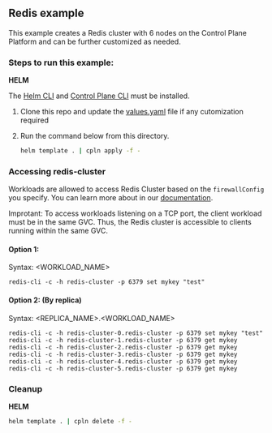 ## Redis example

This example creates a Redis cluster with 6 nodes on the Control Plane Platform and can be further customized as needed.

### Steps to run this example:

**HELM**

The [Helm CLI](https://helm.sh/docs/intro/install/#through-package-managers) and [Control Plane CLI](https://docs.controlplane.com/reference/cli#install-npm) must be installed.

1. Clone this repo and update the [values.yaml](./values.yaml) file if any cutomization required

2. Run the command below from this directory.

   ```bash
   helm template . | cpln apply -f -
   ```

### Accessing redis-cluster

Workloads are allowed to access Redis Cluster based on the `firewallConfig` you specify. You can learn more about in our [documentation](https://docs.controlplane.com/reference/workload#internal).

Improtant: To access workloads listening on a TCP port, the client workload must be in the same GVC. Thus, the Redis cluster is accessible to clients running within the same GVC.

#### Option 1:

Syntax: <WORKLOAD_NAME>
```
redis-cli -c -h redis-cluster -p 6379 set mykey "test"
```
#### Option 2: (By replica)

Syntax: <REPLICA_NAME>.<WORKLOAD_NAME>
```
redis-cli -c -h redis-cluster-0.redis-cluster -p 6379 set mykey "test"
redis-cli -c -h redis-cluster-1.redis-cluster -p 6379 get mykey
redis-cli -c -h redis-cluster-2.redis-cluster -p 6379 get mykey
redis-cli -c -h redis-cluster-3.redis-cluster -p 6379 get mykey
redis-cli -c -h redis-cluster-4.redis-cluster -p 6379 get mykey
redis-cli -c -h redis-cluster-5.redis-cluster -p 6379 get mykey
```

### Cleanup

**HELM**

```bash
helm template . | cpln delete -f -
```
